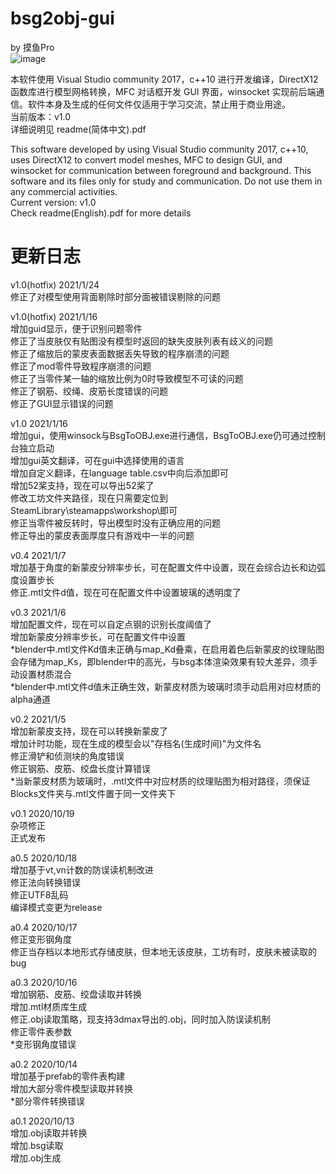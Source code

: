 bsg2obj-gui
=
by 摸鱼Pro  
![image](https://github.com/Pro-Nou/bsg2obj/blob/main/tex/title.png)

本软件使用 Visual Studio community 2017，c++10 进行开发编译，DirectX12 函数库进行模型网格转换，MFC 对话框开发 GUI 界面，winsocket 实现前后端通信。软件本身及生成的任何文件仅适用于学习交流，禁止用于商业用途。  
当前版本：v1.0  
详细说明见 readme(简体中文).pdf  


This software developed by using Visual Studio community 2017, c++10, uses DirectX12 to convert model meshes, MFC to design GUI, and winsocket for communication between foreground and background. This software and its files only for study and communication. Do not use them in any commercial activities.  
Current version: v1.0  
Check readme(English).pdf for more details


更新日志
=
v1.0(hotfix) 2021/1/24  
修正了对模型使用背面剔除时部分面被错误剔除的问题  

v1.0(hotfix) 2021/1/16  
增加guid显示，便于识别问题零件  
修正了当皮肤仅有贴图没有模型时返回的缺失皮肤列表有歧义的问题  
修正了缩放后的蒙皮表面数据丢失导致的程序崩溃的问题  
修正了mod零件导致程序崩溃的问题  
修正了当零件某一轴的缩放比例为0时导致模型不可读的问题  
修正了钢筋、绞绳、皮筋长度错误的问题  
修正了GUI显示错误的问题  

v1.0 2021/1/16  
增加gui，使用winsock与BsgToOBJ.exe进行通信，BsgToOBJ.exe仍可通过控制台独立启动  
增加gui英文翻译，可在gui中选择使用的语言  
增加自定义翻译，在language table.csv中向后添加即可  
增加52桨支持，现在可以导出52桨了  
修改工坊文件夹路径，现在只需要定位到SteamLibrary\steamapps\workshop\即可  
修正当零件被反转时，导出模型时没有正确应用的问题  
修正导出的蒙皮表面厚度只有游戏中一半的问题  

v0.4 2021/1/7  
增加基于角度的新蒙皮分辨率步长，可在配置文件中设置，现在会综合边长和边弧度设置步长  
修正.mtl文件d值，现在可在配置文件中设置玻璃的透明度了  

v0.3 2021/1/6  
增加配置文件，现在可以自定点钢的识别长度阈值了  
增加新蒙皮分辨率步长，可在配置文件中设置  
*blender中.mtl文件Kd值未正确与map_Kd叠乘，在启用着色后新蒙皮的纹理贴图会存储为map_Ks，即blender中的高光，与bsg本体渲染效果有较大差异，须手动设置材质混合  
*blender中.mtl文件d值未正确生效，新蒙皮材质为玻璃时须手动启用对应材质的alpha通道  

v0.2 2021/1/5  
增加新蒙皮支持，现在可以转换新蒙皮了  
增加计时功能，现在生成的模型会以"存档名(生成时间)"为文件名  
修正滑铲和侦测块的角度错误  
修正钢筋、皮筋、绞盘长度计算错误  
*当新蒙皮材质为玻璃时，.mtl文件中对应材质的纹理贴图为相对路径，须保证Blocks文件夹与.mtl文件置于同一文件夹下  

v0.1 2020/10/19  
杂项修正  
正式发布  

a0.5 2020/10/18  
增加基于vt,vn计数的防误读机制改进  
修正法向转换错误  
修正UTF8乱码  
编译模式变更为release  

a0.4 2020/10/17  
修正变形钢角度  
修正当存档以本地形式存储皮肤，但本地无该皮肤，工坊有时，皮肤未被读取的bug  

a0.3 2020/10/16  
增加钢筋、皮筋、绞盘读取并转换  
增加.mtl材质库生成  
修正.obj读取策略，现支持3dmax导出的.obj，同时加入防误读机制  
修正零件表参数  
*变形钢角度错误  

a0.2 2020/10/14  
增加基于prefab的零件表构建  
增加大部分零件模型读取并转换  
*部分零件转换错误  

a0.1 2020/10/13  
增加.obj读取并转换  
增加.bsg读取  
增加.obj生成  
